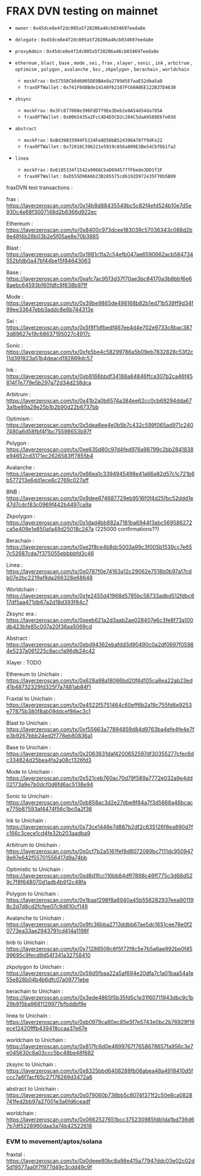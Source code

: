# FRAX DVN testing on mainnet

* `owner` : `0x45dce8e4f2dc005a5f28206a46cb034697eeda8e`
* `delegate` : `0x45dce8e4f2dc005a5f28206a46cb034697eeda8e`
* `proxyAdmin` : `0x45dce8e4f2dc005a5f28206a46cb034697eeda8e`

* `ethereum` , `blast` , `base` , `mode` , `sei` , `frax` , `xlayer` , `sonic` , `ink` , `arbitrum` , `optimism` , `polygon` , `avalanche` , `bsc` , `zkpolygon` , `berachain` , `worldchain`
  * `mockFrax` : `0x57558Cb8d6005DE0BAe8a2789d5EfaaE52dba5a8`
  * `fraxOFTWallet` : `0x741F0d8Bde14140f62107FC60A0EE122B37D4630`
* `zksync`
  * `mockFrax` : `0x3Fc877008e396FdD7f9Ee3Deb2e8A54d54da705A`
  * `fraxOFTWallet` : `0x0065435a2FcC4D4D5CD2c284C5daA9588E6fe03d` 
* `abstract`
  * `mockFrax` : `0xBd39033994F5324Fe8D50bB524396A78ff9dFe22`
  * `fraxOFTWallet` : `0x72018C396221e5919c856a809E3Be54CbfDb1fa2`
* `linea`
  * `mockFrax` : `0x6185334f1542a9966CbaD694577fFbede3DD1f1F`
  * `fraxOFTWallet` : `0xD555D90A6b23B285575cd6192D972e35F70b5B89`

fraxDVN test transactions :

frax  : https://layerzeroscan.com/tx/0x14b8d88435549bc5c82f4efd524b10e7d5e930c4e68f3007148d2b6366d922ec 

Ethereum  : https://layerzeroscan.com/tx/0x8400c973dcee183039c57036343c088d2b8e48f4b28b03b2e5f05ae8e70b3885 

Blast : https://layerzeroscan.com/tx/0x1981c1fa2c54efb047ae6590662acb584734552bfdb0a47bf44be15f84643063 

Base  : https://layerzeroscan.com/tx/0xafc7ac9513d37f70ae3bc84170a3b8bb16e68aebc64593bf60fdfc9f638b97ff 

Mode : https://layerzeroscan.com/tx/0x39be9865de498168b82b1ed71b539ff9d34f99ee33647ebb3addc8e6b744313e 

Sei : https://layerzeroscan.com/tx/0x5f8f1dfbedf467ee4d4e702e9733c8bac3873d89627e19c68637195027c4917c 

Sonic : https://layerzeroscan.com/tx/0xfe5be4c58299786a5b09eb7832828c53f2c11d391823a51b4deacd192869dc57 

Ink : https://layerzeroscan.com/tx/0xb8166bbdf34188a84846ffca307b2ca46f45814f7e779e5b297a72d34d238dca 

Arbitrum : https://layerzeroscan.com/tx/0x41b2a0b6574a384ee62cc0cb69294dda673a1be89a28e25b1b2b90d22b6737bb 

Optimism : https://layerzeroscan.com/tx/0x5dea6ee4e0b5b7c432c599f065ad971c2407480a6d58fbf4f1bc75598653b97f 

Polygon : https://layerzeroscan.com/tx/0xe635d80c97d4fed976a98799c2bb2841838e94652cd3171ec2626583ff7855b4 

Avalanche : https://layerzeroscan.com/tx/0x66ea1c3394945498e41a66a82d57c1c721b6b577213e6dd1ece6c2769c027aff 

BNB : https://layerzeroscan.com/tx/0x9dee674687729eb9516f0f4d25fbc52ddd1e47d7cdcf83c0969f442b4497ca9a 

Zkpolygon : https://layerzeroscan.com/tx/0x1dad4bb882a7181ba6944f3abc569586272ca5e409e1e850afa49d25018c247a (225000 confirmations??)

Berachain : https://layerzeroscan.com/tx/0xe2f8ce4b8dc5003a99c3f005b1539cc7e657c52687cda7f375055ebbbbfd3c46 

Linea : https://layerzeroscan.com/tx/0x0787f0e74163a12c29062e7518b0b97a17cdb07e2bc2219af8da266328e68648 

Worldchain : https://layerzeroscan.com/tx/0xfe2455d41968d5785bc58733adbd512fdbc617df5aa471db67a2d18d393f84c7 

Zksync era : https://layerzeroscan.com/tx/0xeeb621a2d3aab2ae028407e6c3fe8f73a100db423bfe85c007a20f36aa5069cd 

Abstract : https://layerzeroscan.com/tx/0xbd94362ebafdd3d90490c0a2df0697f05984e5237a061225c8accfa96db24c42

Xlayer : TODO

Ethereum to Unichain : https://layerzeroscan.com/tx/0x628a98a18066bd20f4d105ca8ea22ab23ed41b48732329fd325f7a7481ab84f1

Fraxtal to Unichain : https://layerzeroscan.com/tx/0x4522f5751464c60eff6b2a19c755fd6e9253e77875b380f8ab09ddcef86ec3c1

Blast to Unichain : https://layerzeroscan.com/tx/0xf55663a77894859d84d9763ba4efe4fe4e7fe3b9267bbb24ed2f776eb80836a1 

Base to Unichain : https://layerzeroscan.com/tx/0x2063631daf4200652597df30355277cfec6dc334824d25bea4fa2a08c1326fd3

Mode to Unichain : https://layerzeroscan.com/tx/0x521ceb760ac70d79f589a7772e032a9e4dd02173a9e7b0dcf0d6fd6ac5138e94

Sonic to Unichain : https://layerzeroscan.com/tx/0xb858ac3d2e27dbe8f84a7f3d5668a46bcace775b87593af4474f56c1bc0a2f36

Ink to Unichain : https://layerzeroscan.com/tx/0x73ce1446e7d887b2df2c635126f8ea890d7fc166c3cece1cd4fe32b203aadba9

Arbitrum to Unichain : https://layerzeroscan.com/tx/0x0cf7b2a5161fef8d8072089bc7111dc9509479e97e642f55701556417d9a74bb

Optimistic to Unichain : https://layerzeroscan.com/tx/0xd8d1fcc116bb84dff7898c46ff775c3d68d529c7f8f648070d1adb4b912c48fa

Polygon to Unichain : https://layerzeroscan.com/tx/0x1baa1298f8a6940a45b556282937eea901198c2d7d8cd2fcfee07c9d610cf149

Avalanche to Unichain : https://layerzeroscan.com/tx/0x9fc36bba2713ddbb67ae5dc1651cee76e0f20773ea33ae2943791cd414a1198f

bnb to Unichain : https://layerzeroscan.com/tx/0x71288508c6f5f72f8c5e7b5a6ae992be0f4599695c9fecd9d54f341a32758410

zkpolygon to Unichain : https://layerzeroscan.com/tx/0x59d5fbaa22a5af694e20dfa7c1a01baa54a1e55e828b04b4b6dfc07a09771ebe

berachain to Unichain : https://layerzeroscan.com/tx/0x3ede4865f5b35fd5c1e31f60711943dbc9c1b29b915ba9681129977bfbddbf9e

linea to Unichain : https://layerzeroscan.com/tx/0xb0979ca60ec85e5f7e5743e0bc2b76929f19ece12420fffb439418ccaa37e67e

worldchain to Unichain : https://layerzeroscan.com/tx/0x817fc6d0e4899767f7658678657fa956c3e7e045630c8a03ccc5bc48be48f682

zksync to Unichain : https://layerzeroscan.com/tx/0x8325bbd6408288fb06abea48a4918410d5fccc7a6f7acf65c27176269d3472a6

abstract to Unichain : https://layerzeroscan.com/tx/0x079060b736bb5c8074f371f2c50e8ca0828741fed2bb97a27001e3a6fd6ceadf

worldchain : https://layerzeroscan.com/tx/0x0662527651bcc375230985fdb1da1bd736d67b7df5228960daa3a74b42522618

### EVM to movement/aptos/solana

fraxtal : https://layerzeroscan.com/tx/0x0deee80bc8a98e415a77947ddc03e02c02d5d19577aa0f7f977d49c3cdd49c9f